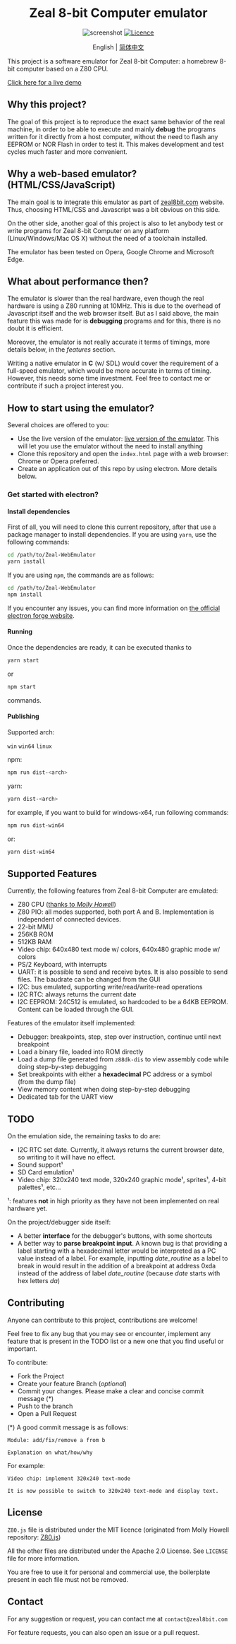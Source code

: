 <!--
    /**
    * SPDX-FileCopyrightText: 2022 Zeal 8-bit Computer <contact@zeal8bit.com>
    *
    * SPDX-License-Identifier: Apache-2.0
    */
    Version: 0.0.1,
    Author: Zeal 8-bit Computer
    Last modified: 2023/07/21 8:15,
    Last commit: "Project: Reconstitution, delete useless files",
-->

<h1 align="center">Zeal 8-bit Computer emulator</h1>
<p align=center>
    <img src="imgs/screenshot.png" alt="screenshot" />
    <a href="https://opensource.org/licenses/Apache-2.0">
        <img src="https://img.shields.io/badge/License-Apache_2.0-blue.svg" alt="Licence" />
    </a>
</p>

<p align="center">
English | <a href="docs/README_zh_hans.md">简体中文</a>
</p>

This project is a software emulator for Zeal 8-bit Computer: a homebrew 8-bit computer based on a Z80 CPU.

[Click here for a live demo](https://zeal8bit.github.io/Zeal-WebEmulator/)

## Why this project?

The goal of this project is to reproduce the exact same behavior of the real machine, in order to be able to execute and mainly **debug** the programs written for it directly from a host computer, without the need to flash any EEPROM or NOR Flash in order to test it. This makes development and test cycles much faster and more convenient.

## Why a web-based emulator? (HTML/CSS/JavaScript)

The main goal is to integrate this emulator as part of [zeal8bit.com](https://zeal8bit.com) website. Thus, choosing HTML/CSS and Javascript was a bit obvious on this side.

On the other side, another goal of this project is also to let anybody test or write programs for Zeal 8-bit Computer on any platform (Linux/Windows/Mac OS X) without the need of a toolchain installed.

The emulator has been tested on Opera, Google Chrome and Microsoft Edge.

## What about performance then?

The emulator is slower than the real hardware, even though the real hardware is using a Z80 running at 10MHz. This is due to the overhead of Javascript itself and the web browser itself. But as I said above, the main feature this was made for is **debugging** programs and for this, there is no doubt it is efficient.

Moreover, the emulator is not really accurate it terms of timings, more details below, in the *features* section.

Writing a native emulator in **C** (w/ SDL) would cover the requirement of a full-speed emulator, which would be more accurate in terms of timing. However, this needs some time investment. Feel free to contact me or contribute if such a project interest you.

## How to start using the emulator?

Several choices are offered to you:

* Use the live version of the emulator: [live version of the emulator](https://zeal8bit.github.io/Zeal-WebEmulator/). This will let you use the emulator without the need to install anything
* Clone this repository and open the `index.html` page with a web browser: Chrome or Opera preferred.
* Create an application out of this repo by using electron. More details below.

### Get started with electron?

#### Install dependencies

First of all, you will need to clone this current repository, after that use a package manager to install dependencies. If you are using `yarn`, use the following commands:

```bash
cd /path/to/Zeal-WebEmulator
yarn install
```

If you are using `npm`, the commands are as follows:

```bash
cd /path/to/Zeal-WebEmulator
npm install
```

If you encounter any issues, you can find more information on [the official electron forge website](https://www.electronforge.io/import-existing-project).

#### Running

Once the dependencies are ready, it can be executed thanks to

```bash
yarn start
```

or

```bash
npm start
```

commands.

#### Publishing

Supported arch:

`win` `win64` `linux`

npm:

```bash
npm run dist-<arch>
```

yarn:

```bash
yarn dist-<arch>
```

for example, if you want to build for windows-x64, run following commands:

```bash
npm run dist-win64
```

or:

```bash
yarn dist-win64
```

## Supported Features

Currently, the following features from Zeal 8-bit Computer are emulated:

* Z80 CPU ([thanks to *Molly Howell*](https://github.com/DrGoldfire/Z80.js))
* Z80 PIO: all modes supported, both port A and B. Implementation is independent of connected devices.
* 22-bit MMU
* 256KB ROM
* 512KB RAM
* Video chip: 640x480 text mode w/ colors, 640x480 graphic mode w/ colors
* PS/2 Keyboard, with interrupts
* UART: it is possible to send and receive bytes. It is also possible to send files. The baudrate can be changed from the GUI
* I2C: bus emulated, supporting write/read/write-read operations
* I2C RTC: always returns the current date
* I2C EEPROM: 24C512 is emulated, so hardcoded to be a 64KB EEPROM. Content can be loaded through the GUI.

Features of the emulator itself implemented:

* Debugger: breakpoints, step, step over instruction, continue until next breakpoint
* Load a binary file, loaded into ROM directly
* Load a dump file generated from `z88dk-dis` to view assembly code while doing step-by-step debugging
* Set breakpoints with either a **hexadecimal** PC address or a symbol (from the dump file)
* View memory content when doing step-by-step debugging
* Dedicated tab for the UART view

## TODO

On the emulation side, the remaining tasks to do are:

* I2C RTC set date. Currently, it always returns the current browser date, so writing to it will have no effect.
* Sound support¹
* SD Card emulation¹
* Video chip: 320x240 text mode, 320x240 graphic mode¹, sprites¹, 4-bit palettes¹, etc...

¹: features **not** in high priority as they have not been implemented on real hardware yet.

On the project/debugger side itself:

* A better **interface** for the debugger's buttons, with some shortcuts
* A better way to **parse breakpoint input**. A known bug is that providing a label starting with a hexadecimal letter would be interpreted as a PC value instead of a label. For example, inputting *date_routine* as a label to break in would result in the addition of a breakpoint at address 0xda instead of the address of label *date_routine* (because *date* starts with hex letters *da*)

## Contributing

Anyone can contribute to this project, contributions are welcome!

Feel free to fix any bug that you may see or encounter, implement any feature that is present in the TODO list or a new one that you find useful or important.

To contribute:

* Fork the Project
* Create your feature Branch (*optional*)
* Commit your changes. Please make a clear and concise commit message (*)
* Push to the branch
* Open a Pull Request

(*) A good commit message is as follows:

```example
Module: add/fix/remove a from b

Explanation on what/how/why
```

For example:

```example
Video chip: implement 320x240 text-mode

It is now possible to switch to 320x240 text-mode and display text.
```

## License

`Z80.js` file is distributed under the MIT licence (originated from Molly Howell repository: [Z80.js](https://github.com/DrGoldfire/Z80.js))

All the other files are distributed under the Apache 2.0 License. See `LICENSE` file for more information.

You are free to use it for personal and commercial use, the boilerplate present in each file must not be removed.

## Contact

For any suggestion or request, you can contact me at `contact@zeal8bit.com`

For feature requests, you can also open an issue or a pull request.
